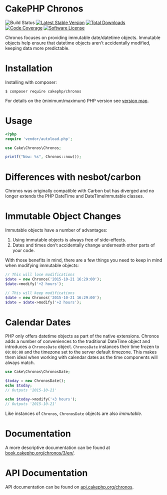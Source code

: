 # CakePHP Chronos

![Build Status](https://github.com/cakephp/chronos/actions/workflows/ci.yml/badge.svg?branch=master)
[![Latest Stable Version](https://img.shields.io/github/v/release/cakephp/chronos?sort=semver&style=flat-square)](https://packagist.org/packages/cakephp/chronos)
[![Total Downloads](https://img.shields.io/packagist/dt/cakephp/chronos?style=flat-square)](https://packagist.org/packages/cakephp/chronos/stats)
[![Code Coverage](https://img.shields.io/coveralls/cakephp/chronos/master.svg?style=flat-square)](https://coveralls.io/r/cakephp/chronos?branch=master)
[![Software License](https://img.shields.io/badge/license-MIT-brightgreen.svg?style=flat-square)](LICENSE)

Chronos focuses on providing immutable date/datetime objects.
Immutable objects help ensure that datetime objects aren't accidentally
 modified, keeping data more predictable.

# Installation

Installing with composer:

```
$ composer require cakephp/chronos
```

For details on the (minimum/maximum) PHP version see [version map](https://github.com/cakephp/chronos/wiki#version-map).

# Usage

```php
<?php
require 'vendor/autoload.php';

use Cake\Chronos\Chronos;

printf("Now: %s", Chronos::now());
```

# Differences with nesbot/carbon

Chronos was originally compatible with Carbon but has diverged and no longer
extends the PHP DateTime and DateTimeImmutable classes.

# Immutable Object Changes

Immutable objects have a number of advantages:

1. Using immutable objects is always free of side-effects.
2. Dates and times don't accidentally change underneath other parts of your code.

With those benefits in mind, there are a few things you need to keep in mind
when modifying immutable objects:

```php
// This will lose modifications
$date = new Chronos('2015-10-21 16:29:00');
$date->modify('+2 hours');

// This will keep modifications
$date = new Chronos('2015-10-21 16:29:00');
$date = $date->modify('+2 hours');
```

# Calendar Dates

PHP only offers datetime objects as part of the native extensions. Chronos adds
a number of conveniences to the traditional DateTime object and introduces
a `ChronosDate` object. `ChronosDate` instances their time frozen to `00:00:00` and the timezone
set to the server default timezone. This makes them ideal when working with
calendar dates as the time components will always match.

```php
use Cake\Chronos\ChronosDate;

$today = new ChronosDate();
echo $today;
// Outputs '2015-10-21'

echo $today->modify('+3 hours');
// Outputs '2015-10-21'
```

Like instances of `Chronos`, `ChronosDate` objects are also *immutable*.

# Documentation

A more descriptive documentation can be found at [book.cakephp.org/chronos/3/en/](https://book.cakephp.org/chronos/3/en/).

# API Documentation

API documentation can be found on [api.cakephp.org/chronos](https://api.cakephp.org/chronos).
